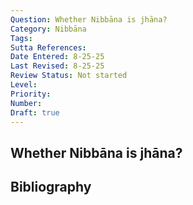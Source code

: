 ```yaml
---
Question: Whether Nibbāna is jhāna?
Category: Nibbāna
Tags: 
Sutta References: 
Date Entered: 8-25-25
Last Revised: 8-25-25
Review Status: Not started
Level: 
Priority: 
Number: 
Draft: true
---
```


## Whether Nibbāna is jhāna?

## Bibliography